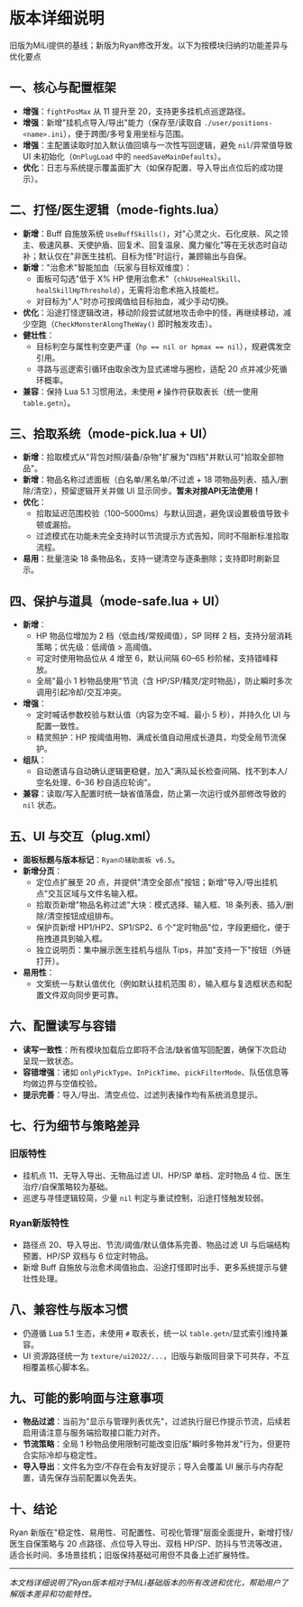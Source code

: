 # 版本详细说明

旧版为MiLi提供的基线；新版为Ryan修改开发。以下为按模块归纳的功能差异与优化要点

## 一、核心与配置框架

- **增强**：`fightPosMax` 从 11 提升至 20，支持更多挂机点巡逻路径。
- **增强**：新增"挂机点导入/导出"能力（保存至/读取自 `./user/positions-<name>.ini`），便于跨图/多号复用坐标与范围。
- **增强**：主配置读取时加入默认值回填与一次性写回逻辑，避免 `nil`/异常值导致 UI 未初始化（`OnPlugLoad` 中的 `needSaveMainDefaults`）。
- **优化**：日志与系统提示覆盖面扩大（如保存配置、导入导出点位后的成功提示）。

## 二、打怪/医生逻辑（mode-fights.lua）

- **新增**：Buff 自施放系统 `UseBuffSkills()`，对"心灵之火、石化皮肤、风之领主、极速风暴、天使护盾、回复术、回复温泉、魔力催化"等在无状态时自动补；默认仅在"非医生挂机、目标为怪"时运行，兼顾输出与自保。
- **新增**："治愈术"智能加血（玩家与目标双维度）：
  - 面板可勾选"低于 X% HP 使用治愈术"（`chkUseHealSkill`、`healSkillHpThreshold`），无需将治愈术拖入技能栏。
  - 对目标为"人"时亦可按阈值给目标抬血，减少手动切换。
- **优化**：沿途打怪逻辑改进，移动阶段尝试就地攻击命中的怪，再继续移动，减少空跑（`CheckMonsterAlongTheWay()` 即时触发攻击）。
- **健壮性**：
  - 目标判空与属性判空更严谨（`hp == nil or hpmax == nil`），规避偶发空引用。
  - 寻路与巡逻索引循环由取余改为显式递增与圈检，适配 20 点并减少死循环概率。
- **兼容**：保持 Lua 5.1 习惯用法，未使用 `#` 操作符获取表长（统一使用 `table.getn`）。

## 三、拾取系统（mode-pick.lua + UI）

- **新增**：拾取模式从"背包对照/装备/杂物"扩展为"四档"并默认可"拾取全部物品"。
- **新增**：物品名称过滤面板（白名单/黑名单/不过滤 + 18 项物品列表、插入/删除/清空），预留逻辑开关并做 UI 显示同步。**暂未对接API无法使用！**
- **优化**：
  - 拾取延迟范围校验（100–5000ms）与默认回退，避免误设置极值导致卡顿或漏拾。
  - 过滤模式在功能未完全支持时以节流提示方式告知，同时不阻断标准拾取流程。
- **易用**：批量渲染 18 条物品名，支持一键清空与逐条删除；支持即时刷新显示。

## 四、保护与道具（mode-safe.lua + UI）

- **新增**：
  - HP 物品位增加为 2 档（低血线/常规阈值），SP 同样 2 档，支持分层消耗策略；优先级：低阈值 > 高阈值。
  - 可定时使用物品位从 4 增至 6，默认间隔 60–65 秒阶梯，支持错峰释放。
  - 全局"最小 1 秒物品使用"节流（含 HP/SP/精灵/定时物品），防止瞬时多次调用引起冷却/交互冲突。
- **增强**：
  - 定时喊话参数校验与默认值（内容为空不喊、最小 5 秒），并持久化 UI 与配置一致性。
  - 精灵照护：HP 按阈值用物、满成长值自动用成长道具，均受全局节流保护。
- **组队**：
  - 自动邀请与自动确认逻辑更稳健，加入"满队延长检查间隔、找不到本人/空名处理、6–36 秒自适应轮询"。
- **兼容**：读取/写入配置时统一缺省值落盘，防止第一次运行或外部修改导致的 `nil` 状态。

## 五、UI 与交互（plug.xml）

- **面板标题与版本标记**：`Ryanの辅助面板 v6.5`。
- **新增分页**：
  - 定位点扩展至 20 点，并提供"清空全部点"按钮；新增"导入/导出挂机点"交互区域与文件名输入框。
  - 拾取页新增"物品名称过滤"大块：模式选择、输入框、18 条列表、插入/删除/清空按钮成组排布。
  - 保护页新增 HP1/HP2、SP1/SP2、6 个"定时物品"位，字段更细化，便于拖拽道具到输入框。
  - 独立说明页：集中展示医生挂机与组队 Tips，并加"支持一下"按钮（外链打开）。
- **易用性**：
  - 文案统一与默认值优化（例如默认挂机范围 8），输入框与复选框状态和配置文件双向同步更可靠。

## 六、配置读写与容错

- **读写一致性**：所有模块加载后立即将不合法/缺省值写回配置，确保下次启动呈现一致状态。
- **容错增强**：诸如 `onlyPickType`、`InPickTime`、`pickFilterMode`、队伍信息等均做边界与空值校验。
- **提示完善**：导入/导出、清空点位、过滤列表操作均有系统消息提示。

## 七、行为细节与策略差异

### 旧版特性
- 挂机点 11、无导入导出、无物品过滤 UI、HP/SP 单档、定时物品 4 位、医生治疗/自保策略较为基础。
- 巡逻与寻怪逻辑较简，少量 `nil` 判定与重试控制，沿途打怪触发较弱。

### Ryan新版特性
- 路径点 20、导入导出、节流/阈值/默认值体系完善、物品过滤 UI 与后端结构预置、HP/SP 双档与 6 位定时物品。
- 新增 Buff 自施放与治愈术阈值抬血、沿途打怪即时出手、更多系统提示与健壮性处理。

## 八、兼容性与版本习惯

- 仍遵循 Lua 5.1 生态，未使用 `#` 取表长，统一以 `table.getn`/显式索引维持兼容。
- UI 资源路径统一为 `texture/ui2022/...`，旧版与新版同目录下可共存，不互相覆盖核心脚本名。

## 九、可能的影响面与注意事项

- **物品过滤**：当前为"显示与管理列表优先"，过滤执行层已作提示节流，后续若启用请注意与服务端拾取接口能力对齐。
- **节流策略**：全局 1 秒物品使用限制可能改变旧版"瞬时多物并发"行为，但更符合实际冷却与稳定性。
- **导入导出**：文件名为空/不存在会有友好提示；导入会覆盖 UI 展示与内存配置，请先保存当前配置以免丢失。

## 十、结论

Ryan 新版在"稳定性、易用性、可配置性、可视化管理"层面全面提升，新增打怪/医生自保策略与 20 点路径、点位导入导出、双档 HP/SP、防抖与节流等改进，适合长时间、多场景挂机；旧版保持基础可用但不具备上述扩展特性。

---

*本文档详细说明了Ryan版本相对于MiLi基础版本的所有改进和优化，帮助用户了解版本差异和功能特性。*
